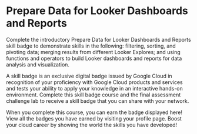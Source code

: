 # Prepare Data for Looker Dashboards and Reports

Complete the introductory Prepare Data for Looker Dashboards and Reports skill badge to demonstrate skills in the following: filtering, sorting, and pivoting data; merging results from different Looker Explores; and using functions and operators to build Looker dashboards and reports for data analysis and visualization.


A skill badge is an exclusive digital badge issued by Google Cloud in recognition of your proficiency with Google Cloud products and services and tests your ability to apply your knowledge in an interactive hands-on environment. Complete this skill badge course and the final assessment challenge lab to receive a skill badge that you can share with your network.

When you complete this course, you can earn the badge displayed here! View all the badges you have earned by visiting your profile page. Boost your cloud career by showing the world the skills you have developed!